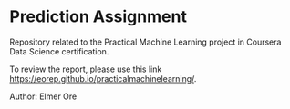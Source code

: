 # Prediction Assignment
Repository related to the Practical Machine Learning project in Coursera Data Science certification.

To review the report, please use this link <https://eorep.github.io/practicalmachinelearning/>.

Author: Elmer Ore